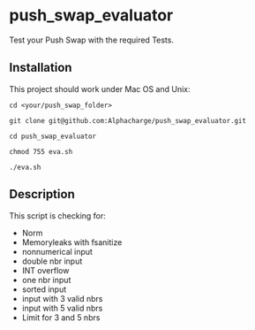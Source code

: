 # push_swap_evaluator
Test your Push Swap with the required Tests.

## Installation
This project should work under Mac OS and Unix:
```
cd <your/push_swap_folder>
```
```
git clone git@github.com:Alphacharge/push_swap_evaluator.git
```
```
cd push_swap_evaluator
```
```
chmod 755 eva.sh
```
```
./eva.sh
```

## Description
This script is checking for:
- Norm
- Memoryleaks with fsanitize
- nonnumerical input
- double nbr input
- INT overflow
- one nbr input
- sorted input
- input with 3 valid nbrs
- input with 5 valid nbrs
- Limit for 3 and 5 nbrs